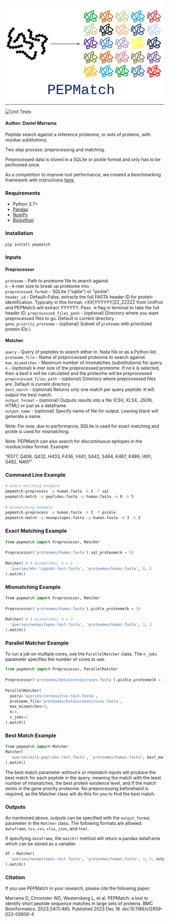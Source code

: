 <p align="center">
  <img src="docs/logo.png">
</p>

--------------------------------------------------------------------

![Unit Tests](https://github.com/IEDB/PEPMatch/actions/workflows/tests.yml/badge.svg)


#### Author: Daniel Marrama

Peptide search against a reference proteome, or sets of proteins, with residue subtitutions.

Two step process: preprocessing and matching.

Preprocessed data is stored in a SQLite or pickle format and only has to be performed once.

As a competition to improve tool performance, we created a benchmarking framework with instructions [here](./benchmarking).


### Requirements

- Python 3.7+
- [Pandas](https://pandas.pydata.org/)
- [NumPy](https://numpy.org/)
- [Biopython](https://biopython.org/)


### Installation

```bash
pip install pepmatch
```


### Inputs


#### Preprocessor

```proteome``` - Path to proteome file to search against.\
```k``` - k-mer size to break up proteome into.\
```preprocessed_format``` - SQLite ("sqlite") or "pickle".\
```header_id``` - Default=False, extracts the full FASTA header ID for protein identification. Typically in this format: >XX|YYYYYY|ZZ_ZZZZZ from UniProt and PEPMatch will extract YYYYYY. Pass `-H` flag in terminal to take the full header ID.
```preprocessed_files_path``` - (optional) Directory where you want preprocessed files to go. Default is current directory.\
```gene_priority_proteome``` - (optional) Subset of ```proteome``` with prioritized protein IDs.\


#### Matcher

```query``` - Query of peptides to search either in .fasta file or as a Python list.\
```proteome_file``` - Name of preprocessed proteome to search against.\
```max_mismatches``` - Maximum number of mismatches (substitutions) for query.\
```k``` - (optional) k-mer size of the preprocessed proteome. If no k is selected, then a best k will be calculated and the proteome will be preprocessed\
```preprocessed_files_path``` - (optional) Directory where preprocessed files are. Default is current directory.\
```best_match``` - (optional) Returns only one match per query peptide. It will output the best match.\
```output_format``` - (optional) Outputs results into a file (CSV, XLSX, JSON, HTML) or just as a dataframe.\
```output_name``` - (optional) Specify name of file for output. Leaving blank will generate a name.

Note: For now, due to performance, SQLite is used for exact matching and pickle is used for mismatching.

Note: PEPMatch can also search for discontinuous epitopes in the residue:index format. Example: 

"R377, Q408, Q432, H433, F436, V441, S442, S464, K467, K489, I491, S492, N497"


### Command Line Example

```bash
# exact matching example
pepmatch-preprocess -p human.fasta -k 5 -f sql
pepmatch-match -q peptides.fasta -p human.fasta -m 0 -k 5

# mismatching example
pepmatch-preprocess -p human.fasta -k 3 -f pickle
pepmatch-match -q neoepitopes.fasta -p human.fasta -m 3 -k 3
```


### Exact Matching Example

```python
from pepmatch import Preprocessor, Matcher

Preprocessor('proteomes/human.fasta').sql_proteome(k = 5) 

Matcher( # 0 mismatches, k = 5
  'queries/mhc-ligands-test.fasta', 'proteomes/human.fasta', 0, 5
).match()
```


### Mismatching Example 

```python
from pepmatch import Preprocessor, Matcher

Preprocessor('proteomes/human.fasta').pickle_proteome(k = 3)

Matcher( # 3 mismatches, k = 3
  'queries/neoepitopes-test.fasta', 'proteomes/human.fasta', 3, 3
).match()
```


### Parallel Matcher Example

To run a job on multiple cores, use the `ParallelMatcher` class. The `n_jobs` parameter specifies the number of cores to use.

```python
from pepmatch import Preprocessor, ParallelMatcher 

Preprocessor('proteomes/betacoronaviruses.fasta').pickle_proteome(k = 3)

ParallelMatcher(
  query='queries/coronavirus-test.fasta',
  proteome_file='proteomes/betacoronaviruses.fasta',
  max_mismatches=3,
  k=3,
  n_jobs=2
).match()
```


### Best Match Example

```python
from pepmatch import Matcher
Matcher(
  'queries/milk-peptides-test.fasta', 'proteomes/human.fasta', best_match=True
).match()
```

The best match parameter without k or mismatch inputs will produce the best match for each peptide in the query, meaning the match with the least number of mismatches, the best protein existence level, and if the match exists in the gene priority proteome. No preprocessing beforehand is required, as the Matcher class will do this for you to find the best match.


### Outputs

As mentioned above, outputs can be specified with the ```output_format``` parameter in the ```Matcher``` class. The following formats are allowed: `dataframe`, `tsv`, `csv`, `xlsx`, `json`, and `html`.

If specifying `dataframe`, the ```match()``` method will return a pandas dataframe which can be stored as a variable:

```python
df = Matcher(
  'queries/neoepitopes-test.fasta', 'proteomes/human.fasta', 3, 3, output_format='dataframe'
).match()
```


### Citation

If you use PEPMatch in your research, please cite the following paper:

Marrama D, Chronister WD, Westernberg L, et al. PEPMatch: a tool to identify short peptide sequence matches in large sets of proteins. BMC Bioinformatics. 2023;24(1):485. Published 2023 Dec 18. doi:10.1186/s12859-023-05606-4
